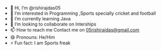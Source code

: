- 👋 Hi, I’m @rishirajdas05
- 👀 I’m interested in Programming ,Sports specially cricket and football
- 🌱 I’m currently learning Java
- 💞️ I’m looking to collaborate on Interships 
- 📫 How to reach me Contact me on 05rishirajdas@gmail.com
- 😄 Pronouns: He/Him
- ⚡ Fun fact: I am Sports freak 

<!---
rishirajdas05/rishirajdas05 is a ✨ special ✨ repository because its `README.md` (this file) appears on your GitHub profile.
You can click the Preview link to take a look at your changes.
--->
